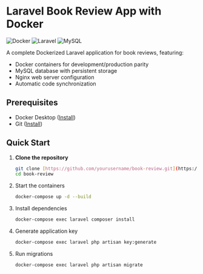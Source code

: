# Laravel Book Review App with Docker

![Docker](https://img.shields.io/badge/Docker-2CA5E0?style=flat&logo=docker&logoColor=white)
![Laravel](https://img.shields.io/badge/Laravel-FF2D20?style=flat&logo=laravel&logoColor=white)
![MySQL](https://img.shields.io/badge/MySQL-4479A1?style=flat&logo=mysql&logoColor=white)

A complete Dockerized Laravel application for book reviews, featuring:
-  Docker containers for development/production parity
-  MySQL database with persistent storage
-  Nginx web server configuration
-  Automatic code synchronization

## Prerequisites

- Docker Desktop ([Install](https://www.docker.com/products/docker-desktop))
- Git ([Install](https://git-scm.com/downloads))

##  Quick Start

1. **Clone the repository**
   ```bash
   git clone [https://github.com/yourusername/book-review.git](https://github.com/Denada-Bali/book-review-laravel.git)
   cd book-review
2. Start the containers
   ```bash
   docker-compose up -d --build
3. Install dependencies
   ```bash
   docker-compose exec laravel composer install
5. Generate application key
    ```bash
    docker-compose exec laravel php artisan key:generate
6. Run migrations
   ```bash
   docker-compose exec laravel php artisan migrate
